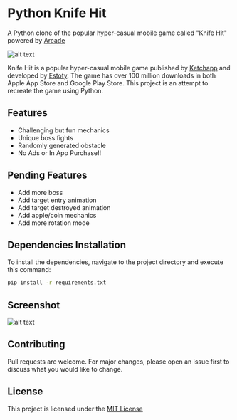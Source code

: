 # Python Knife Hit

A Python clone of the popular hyper-casual mobile game called "Knife  Hit" powered by [Arcade](https://github.com/pvcraven/arcade)

![alt text](https://i.imgur.com/cDU2nNj.jpg)  

Knife Hit is a popular hyper-casual mobile game published by [Ketchapp](http://www.ketchappgames.com/) and developed by [Estoty](http://estoty.com/). The game has over 100 million downloads in both Apple App Store and Google Play Store. This project is an attempt to recreate the game using Python.  

## Features  
* Challenging but fun mechanics
* Unique boss fights
* Randomly generated obstacle
* No Ads or In App Purchase!!

## Pending Features
* Add more boss
* Add target entry animation
* Add target destroyed animation
* Add apple/coin mechanics
* Add more rotation mode

## Dependencies Installation

To install the dependencies, navigate to the project directory and execute this command:

```bash
pip install -r requirements.txt
```

## Screenshot
![alt text](https://i.imgur.com/A2nQjqv.png)

## Contributing
Pull requests are welcome. For major changes, please open an issue first to discuss what you would like to change.

## License
This project is licensed under the [MIT License](https://choosealicense.com/licenses/mit/)